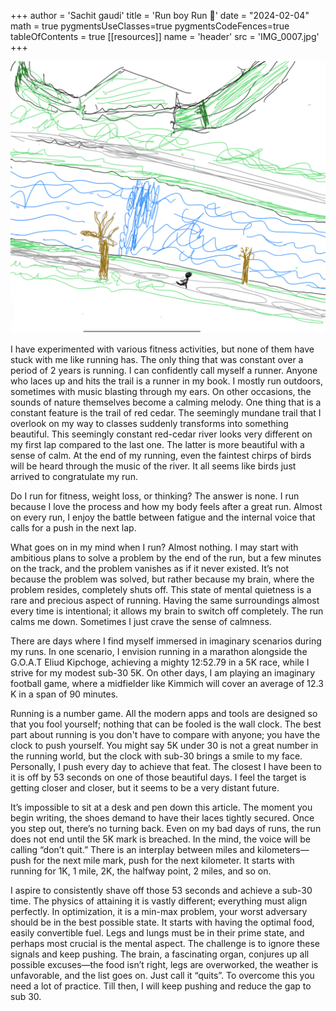 +++
author = 'Sachit gaudi'
title = 'Run boy Run 🏃'
date = "2024-02-04"
math = true
pygmentsUseClasses=true
pygmentsCodeFences=true
tableOfContents = true
[[resources]]
  name = 'header'
  src = 'IMG_0007.jpg'
+++

<img src="IMG_0007.jpg" />

I have experimented with various fitness activities, but none of them have stuck with me like running has. The only thing that was constant over a period of 2 years is running. I can confidently call myself a runner. Anyone who laces up and hits the trail is a runner in my book. I mostly run outdoors, sometimes with music blasting through my ears. On other occasions, the sounds of nature themselves become a calming melody. One thing that is a constant feature is the trail of red cedar. The seemingly mundane trail that I overlook on my way to classes suddenly transforms into something beautiful. This seemingly constant red-cedar river looks very different on my first lap compared to the last one. The latter is more beautiful with a sense of calm. At the end of my running, even the faintest chirps of birds will be heard through the music of the river. It all seems like birds just arrived to congratulate my run.

Do I run for fitness, weight loss, or thinking? The answer is none. I run because I love the process and how my body feels after a great run. Almost on every run, I enjoy the battle between fatigue and the internal voice that calls for a push in the next lap.

What goes on in my mind when I run? Almost nothing. I may start with ambitious plans to solve a problem by the end of the run, but a few minutes on the track, and the problem vanishes as if it never existed. It’s not because the problem was solved, but rather because my brain, where the problem resides, completely shuts off. This state of mental quietness is a rare and precious aspect of running. Having the same surroundings almost every time is intentional; it allows my brain to switch off completely. The run calms me down. Sometimes I just crave the sense of calmness.

There are days where I find myself immersed in imaginary scenarios during my runs. In one scenario, I envision running in a marathon alongside the G.O.A.T Eliud Kipchoge, achieving a mighty 12:52.79 in a 5K race, while I strive for my modest sub-30 5K. On other days, I am playing an imaginary football game, where a midfielder like Kimmich will cover an average of 12.3 K in a span of 90 minutes.

Running is a number game. All the modern apps and tools are designed so that you fool yourself; nothing that can be fooled is the wall clock. The best part about running is you don't have to compare with anyone; you have the clock to push yourself. You might say 5K under 30 is not a great number in the running world, but the clock with sub-30 brings a smile to my face. Personally, I push every day to achieve that feat. The closest I have been to it is off by 53 seconds on one of those beautiful days. I feel the target is getting closer and closer, but it seems to be a very distant future.

It’s impossible to sit at a desk and pen down this article. The moment you begin writing, the shoes demand to have their laces tightly secured. Once you step out, there’s no turning back. Even on my bad days of runs, the run does not end until the 5K mark is breached. In the mind, the voice will be calling “don’t quit.” There is an interplay between miles and kilometers—push for the next mile mark, push for the next kilometer. It starts with running for 1K, 1 mile, 2K, the halfway point, 2 miles, and so on.

I aspire to consistently shave off those 53 seconds and achieve a sub-30 time. The physics of attaining it is vastly different; everything must align perfectly. In optimization, it is a min-max problem, your worst adversary should be in the best possible state. It starts with having the optimal food, easily convertible fuel. Legs and lungs must be in their prime state, and perhaps most crucial is the mental aspect. The challenge is to ignore these signals and keep pushing. The brain, a fascinating organ, conjures up all possible excuses—the food isn’t right, legs are overworked, the weather is unfavorable, and the list goes on. Just call it “quits”. To overcome this you need a lot of practice. Till then, I will keep pushing and reduce the gap to sub 30.